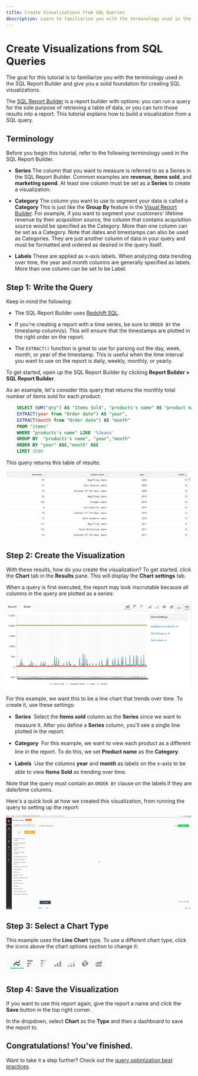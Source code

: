 ```yaml
---
title: Create Visualizations from SQL Queries
description: Learn to familiarize you with the terminology used in the SQL Report Builder and give you a solid foundation for creating SQL visualizations.
---
```

# Create Visualizations from SQL Queries

The goal for this tutorial is to familiarize you with the terminology used in the SQL Report Builder and give you a solid foundation for creating SQL visualizations.

The [SQL Report Builder](../data-analyst/dev-reports/using-sql-rpt-bldr.md) is a report builder with options: you can run a query for the sole purpose of retrieving a table of data, or you can turn those results into a report. This tutorial explains how to build a visualization from a SQL query.

## Terminology

Before you begin this tutorial, refer to the following terminology used in the SQL Report Builder.

- **Series** The column that you want to measure is referred to as a Series in the SQL Report Builder. Common examples are **revenue, items sold**, and **marketing spend**. At least one column must be set as a **Series** to create a visualization.

- **Category** The column you want to use to segment your data is called a **Category** This is just like the **Group By** feature in the [Visual Report Builder](../data-user/reports/ess-rpt-build-visual.md). For example, if you want to segment your customers' lifetime revenue by their acquisition source, the column that contains acquisition source would be specified as the Category. More than one column can be set as a Category. Note that dates and timestamps can also be used as Categories. They are just another column of data in your query and must be formatted and ordered as desired in the query itself.

- **Labels** These are applied as x-axis labels. When analyzing data trending over time, the year and month columns are generally specified as labels. More than one column can be set to be Label.

## Step 1: Write the Query

Keep in mind the following:

- The SQL Report Builder uses [Redshift SQL](https://docs.aws.amazon.com/redshift/latest/dg/c_redshift-and-postgres-sql.html).

- If you're creating a report with a time series, be sure to `ORDER BY` the timestamp column(s). This will ensure that the timestamps are plotted in the right order on the report.

- The `EXTRACT()` function is great to use for parsing out the day, week, month, or year of the timestamp. This is useful when the time interval you want to use on the report is daily, weekly, monthly, or yearly.

To get started, open up the SQL Report Builder by clicking **Report Builder > SQL Report Builder**.

As an example, let's consider this query that returns the monthly total number of items sold for each product:

```sql
    SELECT SUM("qty") AS "Items Sold", "products's name" AS "product name",
    EXTRACT(year from "Order date") AS "year",
    EXTRACT(month from "Order date") AS "month"
    FROM "items"
    WHERE "products's name" LIKE '%Jeans'
    GROUP BY  "products's name", "year","month"
    ORDER BY "year" ASC,"month" ASC
    LIMIT 3500
```

This query returns this table of results:

![](../assets/SQL_results_table.png)

## Step 2: Create the Visualization

With these results, how do you create the visualization? To get started, click the **Chart** tab in the **Results** pane. This will display the **Chart settings** tab.

When a query is first executed, the report may look inscrutable because all columns in the query are plotted as a series:

![](../assets/SQL_initial_report_results.png)

For this example, we want this to be a line chart that trends over time. To create it, use these settings:

- **Series** &#0151; Select the **Items sold** column as the **Series** since we want to measure it. After you define a **Series** column, you'll see a single line plotted in the report.

- **Category** &#0151; For this example, we want to view each product as a different line in the report. To do this, we set **Product name** as the **Category**.

- **Labels** &#0151; Use the columns **year** and **month** as labels on the x-axis to be able to view **Items Sold** as trending over time.

Note that the query must contain an `ORDER BY` clause on the labels if they are date/time columns.

Here's a quick look at how we created this visualization, from running the query to setting up the report:

![](../assets/SQL_report_settings.gif)

## Step 3: Select a Chart Type

This example uses the **Line Chart** type. To use a different chart type, click the icons above the chart options section to change it:

![](../assets/Chart_types.png)

## Step 4: Save the Visualization

If you want to use this report again, give the report a name and click the **Save** button in the top right corner.

In the dropdown, select **Chart** as the **Type** and then a dashboard to save the report to.

## Congratulations! You've finished.

Want to take it a step further? Check out the [query optimization best practices](../best-practices/optimizing-your-sql-queries.md).

